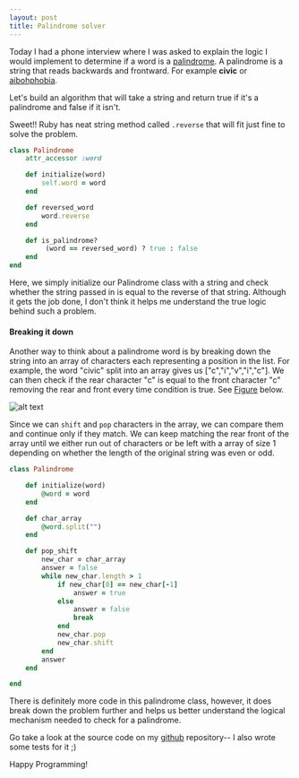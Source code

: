 ```yaml
---
layout: post
title: Palindrome solver
---
```


Today I had a phone interview where I was asked to explain the logic I would implement to determine if a word is a [palindrome](http://en.wikipedia.org/wiki/Palindrome). A palindrome is a string that reads backwards and frontward. For example **civic** or [aibohphobia](http://www.rinkworks.com/words/palindromes.shtml).

Let's build an algorithm that will take a string and return true if it's a palindrome and false if it isn't.

Sweet!! Ruby has neat string method called `.reverse` that will fit just fine to solve the problem.

```Ruby
class Palindrome
	attr_accessor :word

	def initialize(word)
		self.word = word
	end

	def reversed_word
		word.reverse
	end

	def is_palindrome?
		 (word == reversed_word) ? true : false
	end
end
```

Here, we simply initialize our Palindrome class with a string and check whether the string passed in is equal to the reverse of that string.
Although it gets the job done, I don't think it helps me understand the true logic behind such a problem.

#### Breaking it down

Another way to think about a palindrome word is by breaking down the string into an array of characters each representing a position in the list. For example, the word "civic" split into an array gives us ["c","i","v","i","c"]. We can then check if the rear character "c" is equal to the front character "c" removing the rear and front every time condition is true. See [Figure](http://interactivepython.org/runestone/static/pythonds/BasicDS/PalindromeChecker.html) below.

![alt text](http://interactivepython.org/runestone/static/pythonds/_images/palindromesetup.png "palindrome")


Since we can `shift` and `pop` characters in the array, we can compare them and continue only if they match. We can keep matching the rear front of the array until we either run out of characters or be left with a array of size 1 depending on whether the length of the original string was even or odd.

```Ruby
class Palindrome

	def initialize(word)
		@word = word
	end

	def char_array
		@word.split("")
	end

	def pop_shift
		new_char = char_array
		answer = false
		while new_char.length > 1
			if new_char[0] == new_char[-1]
				answer = true
			else
				answer = false
				break
			end
			new_char.pop
			new_char.shift
		end
		answer
	end

end
```
There is definitely more code in this palindrome class, however, it does break down the problem further and helps us better understand the logical mechanism needed to check for a palindrome.

Go take a look at the source code on my [github](https://github.com/cyzanfar/Palindrome-solver) repository-- I also wrote some tests for it ;)

Happy Programming!






